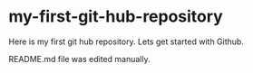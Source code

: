 # my-first-git-hub-repository
Here is my first git hub repository. Lets get started with Github.


README.md file was edited manually.
